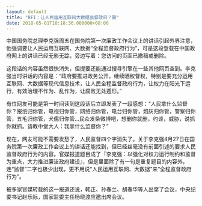 ```yaml
---
layout: default
title: "RFI：让人民运用互联网大数据监督政府？删"
date: 2018-05-01T10:18:36.000000+08:00
---
```


中国国务院总理李克强周五在国务院第一次廉政工作会议上的讲话引起外界注意，他强调要让人民运用互联网、大数据“全程监督政府行为”，可是这段登载在中国政府网上的讲话已经无影无踪，旁边写着：您访问的页面已撤稿或删除。

这段话的内容虽然很快消失，但提要还能通过搜寻引擎在一些其他网页查到。李克强当时讲话的内容是：“政府要推进政务公开，继续晒权督权，特别是要充分运用互联网、大数据等现代信息技术，让人民全程监督政府行为，让权力在阳光下运行，有效治理不作为、乱作为，让腐败无处遁形。”

有位网友可能是第一时间读到这段话后立即发表了一段感想：“人民拿什么监督你？报纸归你管，电视归你管，网络归你管，电台归你管，炮灰归你管，警察归你管，五毛归你管，犬儒归你管…民众发条微博吧，想删你就删，约谈，威胁，说抓你就抓。请教中堂大人：我拿什么监督你？”

现在，网友可能不需要发愁了，人民监督四个字消失了。关于李克强4月27日在国务院第一次廉政工作会议上的讲话还能找到，但已经丝毫没有前面引述的要求人民监督政府行为的内容。官媒报道题目成了『李克强：以强化对权力运行制约和监督为重点，大力推进廉洁政府建设』，但是里面除了有一句是重复题目的内容外，连“监督”二字也极少出现，更不用说“人民运用互联网、大数据”来“全程监督政府行为”。

被多家官媒转载的这一报道还说，韩正、孙春兰、胡春华等人出席了会议，中央纪委书记赵乐际，国家监委主任杨晓渡应邀出席会议。

